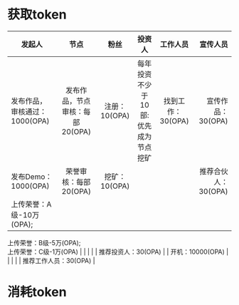 获取token
===
| 发起人                       | 节点                          | 粉丝          |     投资人                        |  工作人员        |  宣传人员             |
| ----------------------------|:----------------------------: |:-------------:|:--------------------------------:|:----------------:|---------------------:|
| 发布作品，审核通过：1000(OPA) | 发布作品，节点审核：每部20(OPA) | 注册：10(OPA) | 每年投资不少于10部: 优先成为节点挖矿 | 找到工作：30(OPA) | 宣传作品：30(OPA)     |  
| 发布Demo：1000(OPA)          | 荣誉审核：每部20(OPA)          | 挖矿：10(OPA) |                                   |                  | 推荐合伙人：30(OPA)   |
| 上传荣誉：A级-10万(OPA);  
  上传荣誉：B级-5万(OPA);  
  上传荣誉：C级-1万(OPA)                |                               |              |                                   |                  | 推荐投资人：30(OPA)   |
| 开机：10000(OPA)             |                               |              |                                   |                  | 推荐工作人员：30(OPA) |






消耗token
===
